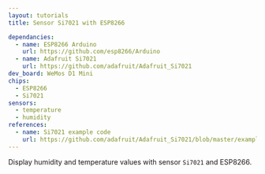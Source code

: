 ```yaml
---
layout: tutorials
title: Sensor Si7021 with ESP8266

dependancies:
  - name: ESP8266 Arduino
    url: https://github.com/esp8266/Arduino
  - name: Adafruit Si7021
    url: https://github.com/adafruit/Adafruit_Si7021
dev_board: WeMos D1 Mini
chips:
  - ESP8266
  - Si7021
sensors:
  - temperature
  - humidity
references:
  - name: Si7021 example code
    url: https://github.com/adafruit/Adafruit_Si7021/blob/master/examples/si7021/si7021.ino
---
```


Display humidity and temperature values with sensor `Si7021` and ESP8266.
